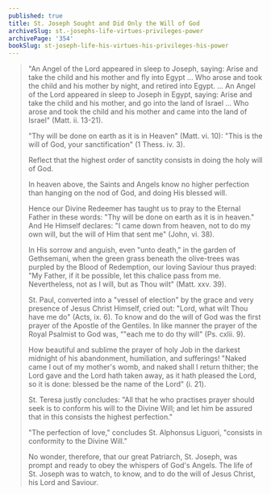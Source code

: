```yaml
---
published: true
title: St. Joseph Sought and Did Only the Will of God
archiveSlug: st.-josephs-life-virtues-privileges-power
archivePage: '354'
bookSlug: st-joseph-life-his-virtues-his-privileges-his-power
---
```


> "An Angel of the Lord appeared in sleep to Joseph, saying: Arise and take the child and his mother and fly into Egypt ... Who arose and took the child and his mother by night, and retired into Egypt. ... An Angel of the Lord appeared in sleep to Joseph in Egypt, saying: Arise and take the child and his mother, and go into the land of Israel ... Who arose and took the child and his mother and came into the land of Israel" (Matt. ii. 13-21).
>
> "Thy will be done on earth as it is in Heaven" (Matt. vi. 10): "This is the will of God, your sanctification" (1 Thess. iv. 3).
>
> Reflect that the highest order of sanctity consists in doing the holy will of God.
>
> In heaven above, the Saints and Angels know no higher perfection than hanging on the nod of God, and doing His blessed will.
>
> Hence our Divine Redeemer has taught us to pray to the Eternal Father in these words: "Thy will be done on earth as it is in heaven." And He Himself declares: "I came down from heaven, not to do my own will, but the will of Him that sent me" (John, vi. 38).
>
> In His sorrow and anguish, even "unto death," in the garden of Gethsemani, when the green grass beneath the olive-trees was purpled by the Blood of Redemption, our loving Saviour thus prayed: "My Father, if it be possible, let this chalice pass from me. Nevertheless, not as I will, but as Thou wilt" (Matt. xxv. 39).
>
> St. Paul, converted into a "vessel of election" by the grace and very presence of Jesus Christ Himself, cried out: "Lord, what wilt Thou have me do" (Acts, ix. 6). To know and do the will of God was the first prayer of the Apostle of the Gentiles. In like manner the prayer of the Royal Psalmist to God was, “"each me to do thy will" (Ps. cxlii. 9).
>
> How beautiful and sublime the prayer of holy Job in the darkest midnight of his abandonment, humiliation, and sufferings! "Naked came I out of my mother's womb, and naked shall I return thither; the Lord gave and the Lord hath taken away, as it hath pleased the Lord, so it is done: blessed be the name of the Lord" (i. 21).
>
> St. Teresa justly concludes: "All that he who practises prayer should seek is to conform his will to the Divine Will; and let him be assured that in this consists the highest perfection."
>
> "The perfection of love," concludes St. Alphonsus Liguori, "consists in conformity to the Divine Will."
>
> No wonder, therefore, that our great Patriarch, St. Joseph, was prompt and ready to obey the whispers of God's Angels. The life of St. Joseph was to watch, to know, and to do the will of Jesus Christ, his Lord and Saviour.
